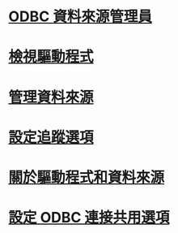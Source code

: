 # [ODBC 資料來源管理員](odbc-data-source-administrator.md)
# [檢視驅動程式](viewing-drivers.md)
# [管理資料來源](managing-data-sources.md)
# [設定追蹤選項](setting-tracing-options.md)
# [關於驅動程式和資料來源](about-drivers-and-data-sources.md)
# [設定 ODBC 連接共用選項](setting-odbc-connection-pooling-options.md)

